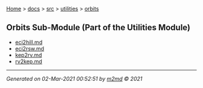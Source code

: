 [Home](../../../index.md) > [docs](../../../docs_index.md) > [src](../../src_index.md) > [utilities](../utilities_index.md) > [orbits](orbits_index.md)  

## Orbits Sub-Module (Part of the Utilities Module)

- [eci2hill.md](eci2hill.md)
- [eci2rsw.md](eci2rsw.md)
- [kep2rv.md](kep2rv.md)
- [rv2kep.md](rv2kep.md)

***

*Generated on 02-Mar-2021 00:52:51 by [m2md](https://github.com/crgnam-research/m2md) © 2021*